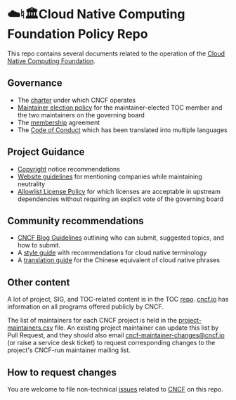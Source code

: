 # ☁️♮🏛Cloud Native Computing Foundation Policy Repo

This repo contains several documents related to the operation of the [Cloud Native Computing Foundation](https://cncf.io).

## Governance

* The [charter](charter.md) under which CNCF operates
* [Maintainer election policy](policies-guidance/maintainers-election-policy.md) for the maintainer-elected TOC member and the two maintainers on the governing board
* The [membership](cncf-membership-agreement.pdf) agreement
* The [Code of Conduct](code-of-conduct.md) which has been translated into multiple languages

## Project Guidance

* [Copyright](policies-guidance/copyright-notices.md) notice recommendations
* [Website guidelines](policies-guidance/website-guidelines.md) for mentioning companies while maintaining neutrality
* [Allowlist License Policy](policies-guidance/allowed-third-party-license-policy.md) for which licenses are acceptable in upstream dependencies without requiring an explicit vote of the governing board

## Community recommendations

* [CNCF Blog Guidelines](policies-guidance/blog-guidelines.md) outlining who can submit, suggested topics, and how to submit. 
* A [style guide](style-guide.md) with recommendations for cloud native terminology
* A [translation guide](translation.md) for the Chinese equivalent of cloud native phrases

## Other content

A lot of project, SIG, and TOC-related content is in the TOC [repo](https://github.com/cncf/toc#cncf-technical-oversight-committee-toc). [cncf.io](https://cncf.io) has information on all programs offered publicly by CNCF.

The list of maintainers for each CNCF project is held in the [project-maintainers.csv](project-maintainers.csv) file. An existing project maintainer can update this list by Pull Request, and they should also email cncf-maintainer-changes@cncf.io (or raise a service desk ticket) to request corresponding changes to the project's CNCF-run maintainer mailing list.  

## How to request changes

You are welcome to file non-technical [issues](https://github.com/cncf/foundation/issues/new) related to [CNCF](https://cncf.io) on this repo.
